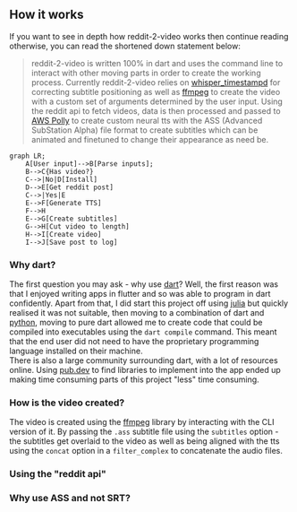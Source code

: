 ## How it works

If you want to see in depth how reddit-2-video works then continue reading otherwise, you can read the shortened down statement below:

> reddit-2-video is written 100% in dart and uses the command line to interact with other moving parts in order to create the working process. Currently reddit-2-video relies on [whisper_timestampd]() for correcting subtitle positioning as well as [ffmpeg]() to create the video with a custom set of arguments determined by the user input. Using the reddit api to fetch videos, data is then processed and passed to [AWS Polly]() to create custom neural tts with the ASS (Advanced SubStation Alpha) file format to create subtitles which can be animated and finetuned to change their appearance as need be.

```mermaid
graph LR;
    A[User input]-->B[Parse inputs];
    B-->C{Has video?}
    C-->|No|D[Install]
    D-->E[Get reddit post]
    C-->|Yes|E
    E-->F[Generate TTS]
    F-->H
    E-->G[Create subtitles]
    G-->H[Cut video to length]
    H-->I[Create video]
    I-->J[Save post to log]
```

### Why dart?

The first question you may ask - why use [dart]()? Well, the first reason was that I enjoyed writing apps in flutter and so was able to program in dart confidently. Apart from that, I did start this project off using [julia]() but quickly realised it was not suitable, then moving to a combination of dart and [python](), moving to pure dart allowed me to create code that could be compiled into executables using the `dart compile` command. This meant that the end user did not need to have the proprietary programming language installed on their machine.<br>
There is also a large community surrounding dart, with a lot of resources online. Using [pub.dev]() to find libraries to implement into the app ended up making time consuming parts of this project "less" time consuming.

### How is the video created?

The video is created using the [ffmpeg]() library by interacting with the CLI version of it. By passing the `.ass` subtitle file using the `subtitles` option - the subtitles get overlaid to the video as well as being aligned with the tts using the `concat` option in a `filter_complex` to concatenate the audio files.

### Using the "reddit api"

### Why use ASS and not SRT?
